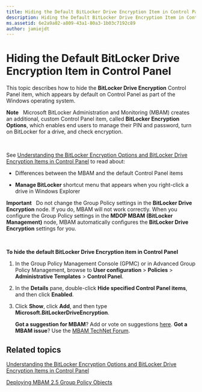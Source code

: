 ```yaml
---
title: Hiding the Default BitLocker Drive Encryption Item in Control Panel
description: Hiding the Default BitLocker Drive Encryption Item in Control Panel
ms.assetid: 6e2a9a02-a809-43a1-80a3-1b03c7192c89
author: jamiejdt
---
```


# Hiding the Default BitLocker Drive Encryption Item in Control Panel


This topic describes how to hide the **BitLocker Drive Encryption** Control Panel item, which appears by default on Control Panel as part of the Windows operating system.

**Note**  
Microsoft BitLocker Administration and Monitoring (MBAM) creates an additional, custom Control Panel item, called **BitLocker Encryption Options**, which enables end users to manage their PIN and password, turn on BitLocker for a drive, and check encryption.

 

See [Understanding the BitLocker Encryption Options and BitLocker Drive Encryption Items in Control Panel](understanding-the-bitlocker-encryption-options-and-bitlocker-drive-encryption-items-in-control-panel.md) to read about:

-   Differences between the MBAM and the default Control Panel items

-   **Manage BitLocker** shortcut menu that appears when you right-click a drive in Windows Explorer

**Important**  
Do not change the Group Policy settings in the **BitLocker Drive Encryption** node. If you do, MBAM will not work correctly. When you configure the Group Policy settings in the **MDOP MBAM (BitLocker Management)** node, MBAM automatically configures the **BitLocker Drive Encryption** settings for you.

 

**To hide the default BitLocker Drive Encryption item in Control Panel**

1.  In the Group Policy Management Console (GPMC) or in Advanced Group Policy Management, browse to **User configuration** &gt; **Policies** &gt; **Administrative Templates** &gt; **Control Panel**.

2.  In the **Details** pane, double-click **Hide specified Control Panel items**, and then click **Enabled**.

3.  Click **Show**, click **Add**, and then type **Microsoft.BitLockerDriveEncryption**.

    **Got a suggestion for MBAM**? Add or vote on suggestions [here](http://mbam.uservoice.com/forums/268571-microsoft-bitlocker-administration-and-monitoring). **Got a MBAM issue**? Use the [MBAM TechNet Forum](https://social.technet.microsoft.com/Forums/home?forum=mdopmbam).

## Related topics


[Understanding the BitLocker Encryption Options and BitLocker Drive Encryption Items in Control Panel](understanding-the-bitlocker-encryption-options-and-bitlocker-drive-encryption-items-in-control-panel.md)

[Deploying MBAM 2.5 Group Policy Objects](deploying-mbam-25-group-policy-objects.md)

 

 





